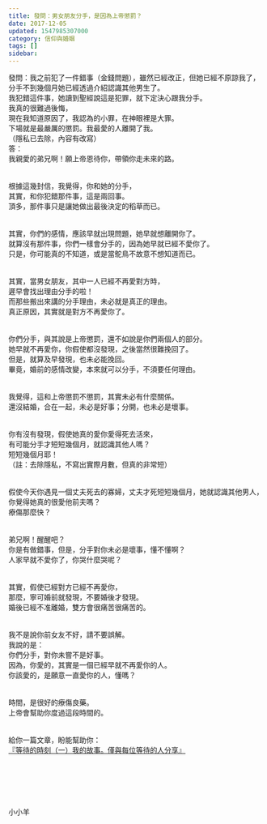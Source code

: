```yaml
---
title: 發問：男女朋友分手，是因為上帝懲罰？
date: 2017-12-05
updated: 1547985307000
category: 信仰與婚姻
tags: []
sidebar: 
---
```


<p>發問：我之前犯了一件錯事（金錢問題），雖然已經改正，但她已經不原諒我了，<br/>分手不到幾個月她已經透過介紹認識其他男生了。<br/>我犯錯這件事，她讀到聖經說這是犯罪，就下定決心跟我分手。<br/>我真的很難過後悔，<br/>現在我知道原因了，我認為的小罪，在神眼裡是大罪。<br/>下場就是最嚴厲的懲罰。我最愛的人離開了我。<br/>（隱私已去除，內容有改寫）<br/><!--more-->答：<br/>我親愛的弟兄啊！願上帝恩待你，帶領你走未來的路。<br/> <br/><br/>根據這幾封信，我覺得，你和她的分手，<br/>其實，和你犯錯那件事，這是兩回事。<br/>頂多，那件事只是讓她做出最後決定的稻草而已。<br/><br/><br/>其實，你們的感情，應該早就出現問題，她早就想離開你了。<br/>就算沒有那件事，你們一樣會分手的，因為她早就已經不愛你了。<br/>只是，你可能真的不知道，或是當鴕鳥不故意不想知道而已。<br/> <br/><br/>其實，當男女朋友，其中一人已經不再愛對方時，<br/>遲早會找出理由分手的啦！<br/>而那些搬出來講的分手理由，未必就是真正的理由。<br/>真正原因，其實就是對方不再愛你了。<br/> <br/><br/>你們分手，與其說是上帝懲罰，還不如說是你們兩個人的部分。<br/>她早就不再愛你，你假使都沒發現，之後當然很難挽回了。<br/>但是，就算及早發現，也未必能挽回。<br/>畢竟，婚前的感情改變，本來就可以分手，不須要任何理由。<br/> <br/><br/>我覺得，這和上帝懲罰不懲罰，其實未必有什麼關係。<br/>還沒結婚，合在一起，未必是好事；分開，也未必是壞事。<br/> <br/><br/>你有沒有發現，假使她真的愛你愛得死去活來，<br/>有可能分手才短短幾個月，就認識其他人嗎？<br/>短短幾個月耶！<br/>（註：去除隱私，不寫出實際月數，但真的非常短）<br/> <br/><br/>假使今天你遇見一個丈夫死去的寡婦，丈夫才死短短幾個月，她就認識其他男人，<br/>你覺得她真的很愛他前夫嗎？<br/>療傷那麼快？<br/> <br/><br/>弟兄啊！醒醒吧？<br/>你是有做錯事，但是，分手對你未必是壞事，懂不懂啊？<br/>人家早就不愛你了，你哭什麼哭呢？<br/> <br/><br/>其實，假使已經對方已經不再愛你，<br/>那麼，寧可婚前就發現，不要婚後才發現。<br/>婚後已經不准離婚，雙方會很痛苦很痛苦的。<br/> <br/><br/>我不是說你前女友不好，請不要誤解。<br/>我說的是：<br/>你們分手，對你未嘗不是好事。<br/>因為，你愛的，其實是一個已經早就不再愛你的人。<br/>你該愛的，是願意一直愛你的人，懂嗎？<br/> <br/><br/>時間，是很好的療傷良藥。<br/>上帝會幫助你度過這段時間的。<br/> <br/><br/>給你一篇文章，盼能幫助你： <br/><a href="/posts/269191196">『等待的時刻（一）我的故事。僅與每位等待的人分享』</a><br/><br/><br/><br/><br/><br/><br/>小小羊<br/><br/><br/><br/></p>